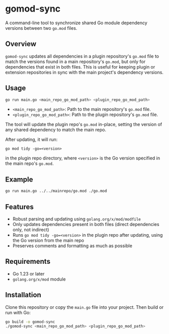 # gomod-sync

A command-line tool to synchronize shared Go module dependency versions between two `go.mod` files.

## Overview

`gomod-sync` updates all dependencies in a plugin repository's `go.mod` file to match the versions found in a main repository's `go.mod`, but only for dependencies that exist in both files. This is useful for keeping plugin or extension repositories in sync with the main project's dependency versions.

## Usage

```sh
go run main.go <main_repo_go_mod_path> <plugin_repo_go_mod_path>
```

- `<main_repo_go_mod_path>`: Path to the main repository's `go.mod` file.
- `<plugin_repo_go_mod_path>`: Path to the plugin repository's `go.mod` file.

The tool will update the plugin repo's `go.mod` in-place, setting the version of any shared dependency to match the main repo.

After updating, it will run:

```
go mod tidy -go=<version>
```

in the plugin repo directory, where `<version>` is the Go version specified in the main repo's `go.mod`.

## Example

```sh
go run main.go ../../mainrepo/go.mod ./go.mod
```

## Features

- Robust parsing and updating using `golang.org/x/mod/modfile`
- Only updates dependencies present in both files (direct dependencies only, not indirect)
- Runs `go mod tidy -go=<version>` in the plugin repo after updating, using the Go version from the main repo
- Preserves comments and formatting as much as possible

## Requirements

- Go 1.23 or later
- `golang.org/x/mod` module

## Installation

Clone this repository or copy the `main.go` file into your project. Then build or run with Go:

```sh
go build -o gomod-sync
./gomod-sync <main_repo_go_mod_path> <plugin_repo_go_mod_path>
```
